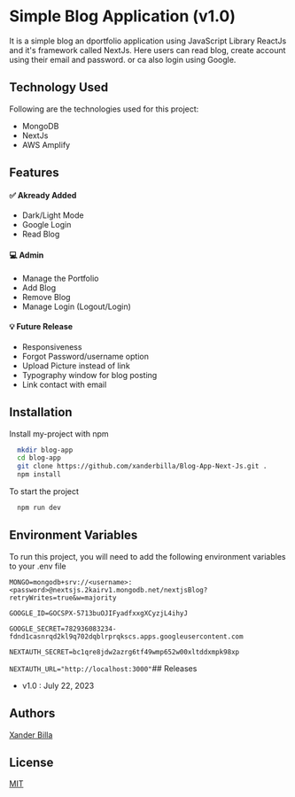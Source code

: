 
# Simple Blog Application (v1.0)

It is a simple blog an dportfolio application using JavaScript Library ReactJs and it's framework called NextJs. Here users can read blog, create account using their email and password. or ca also login using Google.


## Technology Used

Following are the technologies used for this project:

- MongoDB
- NextJs
- AWS Amplify


## Features

#### ✅ Akready Added

- Dark/Light Mode
- Google Login
- Read Blog

#### 💻 Admin

- Manage the Portfolio
- Add Blog 
- Remove Blog
- Manage Login (Logout/Login)

#### 💡 Future Release

- Responsiveness
- Forgot Password/username option
- Upload Picture instead of link
- Typography window for blog posting
- Link contact with email



## Installation

Install my-project with npm

```bash
  mkdir blog-app
  cd blog-app
  git clone https://github.com/xanderbilla/Blog-App-Next-Js.git .
  npm install
```

To start the project 

```bash
  npm run dev
```
## Environment Variables

To run this project, you will need to add the following environment variables to your .env file

`MONGO=mongodb+srv://<username>:<password>@nextsjs.2kairv1.mongodb.net/nextjsBlog?retryWrites=true&w=majority`

`GOOGLE_ID=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`

`GOOGLE_SECRET=782936083234-fdnd1casnrqd2kl9q702dqblrprqkscs.apps.googleusercontent.com`

`NEXTAUTH_SECRET=bc1qre8jdw2azrg6tf49wmp652w00xltddxmpk98xp`

`NEXTAUTH_URL="http://localhost:3000"`## Releases

- v1.0 : July 22, 2023


## Authors

[Xander Billa](https://www.github.com/octokatherine)


## License

[MIT](https://choosealicense.com/licenses/mit/)

